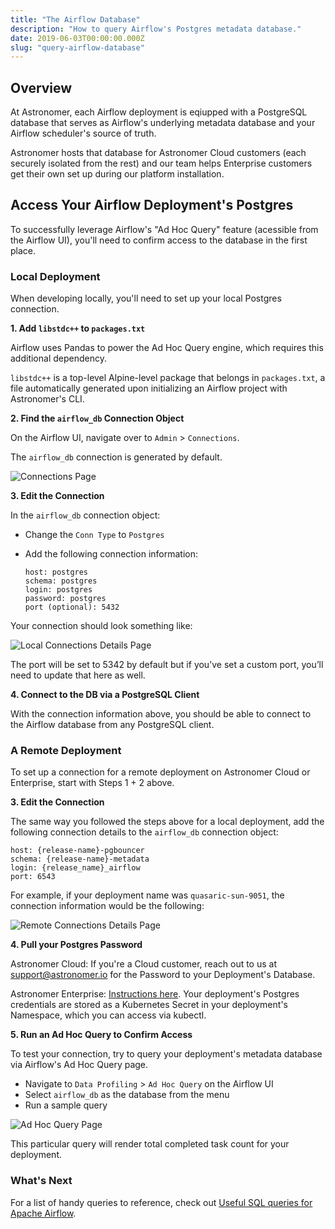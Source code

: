 ```yaml
---
title: "The Airflow Database"
description: "How to query Airflow's Postgres metadata database."
date: 2019-06-03T00:00:00.000Z
slug: "query-airflow-database"
---
```



## Overview

At Astronomer, each Airflow deployment is eqiupped with a PostgreSQL database that serves as Airflow's underlying metadata database and your Airflow scheduler's source of truth.

Astronomer hosts that database for Astronomer Cloud customers (each securely isolated from the rest) and our team helps Enterprise customers get their own set up during our platform installation.

## Access Your Airflow Deployment's Postgres

To successfully leverage Airflow's "Ad Hoc Query" feature (acessible from the Airflow UI), you'll need to confirm access to the database in the first place.

### Local Deployment

When developing locally, you'll need to set up your local Postgres connection.

**1. Add `libstdc++` to `packages.txt`**

Airflow uses Pandas to power the Ad Hoc Query engine, which requires this additional dependency.

`libstdc++` is a top-level Alpine-level package that belongs in `packages.txt`, a file automatically generated upon initializing an Airflow project with Astronomer's CLI.

**2. Find the `airflow_db` Connection Object**

On the Airflow UI, navigate over to `Admin` > `Connections`.

The `airflow_db` connection is generated by default.

![Connections Page](https://assets2.astronomer.io/main/docs/query-postgres/query-postgres-connection-page.png)

**3. Edit the Connection**

In the `airflow_db` connection object:

- Change the `Conn Type` to `Postgres`
- Add the following connection information:

    ```
    host: postgres
    schema: postgres
    login: postgres
    password: postgres
    port (optional): 5432
    ```
Your connection should look something like:

![Local Connections Details Page](https://assets2.astronomer.io/main/docs/query-postgres/query-postgres-connection-details.png)

The port will be set to 5342 by default but if you’ve set a custom port, you’ll need to update that here as well.

**4. Connect to the DB via a PostgreSQL Client**

With the connection information above, you should be able to connect to the Airflow database from any PostgreSQL client.

### A Remote Deployment

To set up a connection for a remote deployment on Astronomer Cloud or Enterprise, start with Steps 1 + 2 above.

**3. Edit the Connection**

The same way you followed the steps above for a local deployment, add the following connection details to the `airflow_db` connection object:

```
host: {release-name}-pgbouncer
schema: {release-name}-metadata
login: {release_name}_airflow
port: 6543
```

For example, if your deployment name was `quasaric-sun-9051`, the connection information would be the following:

![Remote Connections Details Page](https://assets2.astronomer.io/main/docs/query-postgres/query-postgres-remote-connection-details.png)

**4. Pull your Postgres Password**

Astronomer Cloud: If you're a Cloud customer, reach out to us at [support@astronomer.io](support@astronomer.io) for the Password to your Deployment's Database.

Astronomer Enterprise: [Instructions here](https://www.astronomer.io/docs/ee-administration-postgres-creds/). Your deployment's Postgres credentials are stored as a Kubernetes Secret in your deployment's Namespace, which you can access via kubectl.

**5. Run an Ad Hoc Query to Confirm Access**

To test your connection, try to query your deployment's metadata database via Airflow's Ad Hoc Query page.

- Navigate to `Data Profiling` > `Ad Hoc Query` on the Airflow UI
- Select `airflow_db` as the database from the menu
- Run a sample query

![Ad Hoc Query Page](https://assets2.astronomer.io/main/docs/query-postgres/query-postgres-adhocquery.png)

This particular query will render total completed task count for your deployment.

### What's Next

For a list of handy queries to reference, check out [Useful SQL queries for Apache Airflow](https://www.astronomer.io/guides/airflow-queries/).